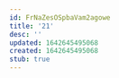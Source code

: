 ```yaml
---
id: FrNaZesOSpbaVam2agowe
title: '21'
desc: ''
updated: 1642645495068
created: 1642645495068
stub: true
---
```


